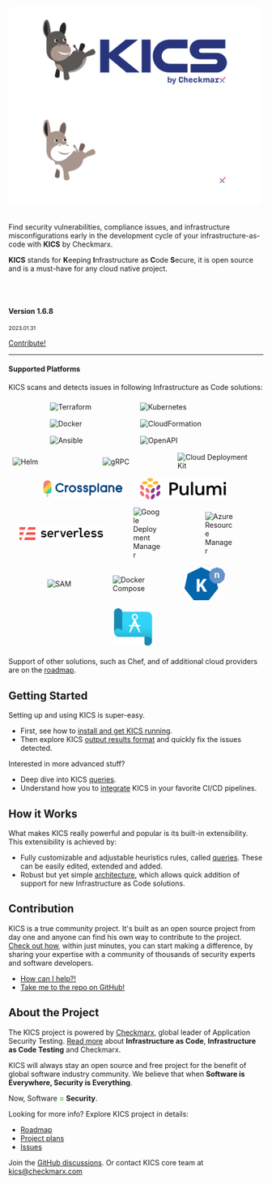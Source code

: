 <div class="row" >
    <div class="col-6 text-center" >
        <img alt="KICS - Keeping Infrastructure as Code Secure" src="img/logo/kics_new_logo_2022_dark.png#only-light#gh-light-mode-only" width="500">
        <img alt="KICS - Keeping Infrastructure as Code Secure" src="img/logo/kics_new_logo_2022_white.png#only-dark#gh-dark-mode-only" width="500">
        <br/>
         <br/>
        <p>Find security vulnerabilities, compliance issues, and infrastructure misconfigurations early in the development cycle of your infrastructure-as-code with <b>KICS</b> by Checkmarx.</p>
        <p><b>KICS</b> stands for <b>K</b>eeping <b>I</b>nfrastructure as <b>C</b>ode <b>S</b>ecure, it is open source and is a must-have for any cloud native project.</p>
    </div>
    <div class="col-6 text-center">
        <br/><br/>
        <h4>Version 1.6.8</h4>
        <p style="font-size:8pt">2023.01.31<p>
        <a class="btn btn-outline-success"  href="https://docs.kics.io/latest/CONTRIBUTING">Contribute!</a>
    </div>
</div>

---

#### Supported Platforms

KICS scans and detects issues in following Infrastructure as Code solutions:

<div style="display:flex;flex:1;flex-wrap:wrap;align-items:center;justify-content:center">
<div style="min-width:150;flex:0 0 25%;display:flex;align-items:center;justify-content:center;margin:8px">
        <img alt="Terraform" src="img/logo-terraform.png" width="150" style="min-width:150px">&nbsp;&nbsp;&nbsp;
</div>
<div style="min-width:150;flex:0 0 25%;display:flex;align-items:center;justify-content:center;margin:8px">
        <img alt="Kubernetes" src="img/logo-k8s.png"  width="150" style="min-width:150px">&nbsp;&nbsp;&nbsp;
</div>
<div style="min-width:150;flex:0 0 25%;display:flex;align-items:center;justify-content:center;margin:8px">
        <img alt="Docker" src="img/logo-docker.png"  width="150" style="min-width:150px">&nbsp;&nbsp;&nbsp;
</div>
<div style="min-width:150;flex:0 0 25%;display:flex;align-items:center;justify-content:center;margin:8px">
        <img alt="CloudFormation" src="img/logo-cf.png"  width="150" style="min-width:150px">&nbsp;&nbsp;&nbsp;
</div>
<div style="min-width:150;flex:0 0 25%;display:flex;align-items:center;justify-content:center;margin:8px">
        <img alt="Ansible" src="img/logo-ansible.png"  width="150" style="min-width:150px">&nbsp;&nbsp;&nbsp;
</div>
<div style="min-width:150;flex:0 0 25%;display:flex;align-items:center;justify-content:center;margin:8px">
        <img alt="OpenAPI" src="img/logo-openapi.png"  width="150" style="min-width:150px">&nbsp;&nbsp;&nbsp;
</div>
<div style="min-width:150;flex:0 0 25%;display:flex;align-items:center;justify-content:center;margin:8px">
        <img alt="Helm" src="img/logo-helm.png"  width="150" style="min-width:150px">&nbsp;&nbsp;&nbsp;
</div>
<div style="min-width:120;flex:0 0 25%;display:flex;align-items:center;justify-content:center;margin:8px">
        <img alt="gRPC" src="img/logo-grpc.png"  width="120" style="min-width:120px">&nbsp;&nbsp;&nbsp;
</div>
<div style="min-width:150;flex:0 0 25%;display:flex;align-items:center;justify-content:center;margin:8px">
        <img alt="Cloud Deployment Kit" src="img/logo-cdk.png"  width="150" style="min-width:150px">&nbsp;&nbsp;&nbsp;
</div>
<div style="min-width:80;flex:0 0 25%;display:flex;align-items:center;justify-content:center;margin:8px">
        <img alt="Crossplane" src="img/logo-crossplane.png"  width="170" style="min-width:170px">&nbsp;&nbsp;&nbsp;
</div>
<div style="min-width:80;flex:0 0 25%;display:flex;align-items:center;justify-content:center;margin:8px">
        <img alt="Pulumi" src="img/logo-pulumi.png"  width="170" style="min-width:170px">&nbsp;&nbsp;&nbsp;
</div>
<div style="min-width:80;flex:0 0 25%;display:flex;align-items:center;justify-content:center;margin:8px">
        <img alt="ServerlessFW" src="img/logo-serverlessfw.png"  width="170" style="min-width:170px">&nbsp;&nbsp;&nbsp;
</div>
<div style="min-width:55;flex:0 0 25%;display:flex;align-items:center;justify-content:center;margin:8px">
        <img alt="Google Deployment Manager" src="img/logo-gdm.png"  width="55" style="min-width:55px">&nbsp;&nbsp;&nbsp;
</div>
<div style="min-width:55;flex:0 0 25%;display:flex;align-items:center;justify-content:center;margin:8px">
        <img alt="Azure Resource Manager" src="img/logo-arm.png"  width="55" style="min-width:55px">&nbsp;&nbsp;&nbsp;
</div>
<div style="min-width:55;flex:0 0 25%;display:flex;align-items:center;justify-content:center;margin:8px">
        <img alt="SAM" src="img/logo-sam.png"  width="55" style="min-width:55px">&nbsp;&nbsp;&nbsp;
</div>
<div style="min-width:80;flex:0 0 25%;display:flex;align-items:center;justify-content:center;margin:8px">
        <img alt="Docker Compose" src="img/logo-dockercompose.png"  width="80" style="min-width:80px">&nbsp;&nbsp;&nbsp;
</div>
<div style="min-width:80;flex:0 0 25%;display:flex;align-items:center;justify-content:center;margin:8px">
        <img alt="Knative" src="img/logo-knative.png"  width="80" style="min-width:80px">&nbsp;&nbsp;&nbsp;
</div>
<div style="min-width:80;flex:0 0 25%;display:flex;align-items:center;justify-content:center;margin:8px">
        <img alt="Azure Blueprints" src="img/logo-azure-blueprints.png"  width="80" style="min-width:80px">&nbsp;&nbsp;&nbsp;
</div>
</div>

Support of other solutions, such as Chef, and of additional cloud providers are on the [roadmap](roadmap.md).

## Getting Started

Setting up and using KICS is super-easy.

-   First, see how to [install and get KICS running](getting-started.md).
-   Then explore KICS [output results format](results.md) and quickly fix the issues detected.

Interested in more advanced stuff?

-   Deep dive into KICS [queries](queries.md).
-   Understand how you to [integrate](integrations.md) KICS in your favorite CI/CD pipelines.

## How it Works

What makes KICS really powerful and popular is its built-in extensibility. This extensibility is achieved by:

-   Fully customizable and adjustable heuristics rules, called [queries](queries.md). These can be easily edited, extended and added.
-   Robust but yet simple [architecture](architecture.md), which allows quick addition of support for new Infrastructure as Code solutions.

## Contribution

KICS is a true community project. It's built as an open source project from day one and anyone can find his own way to contribute to the project.
[Check out how](CONTRIBUTING.md), within just minutes, you can start making a difference, by sharing your expertise with a community of thousands of security experts and software developers.

-   [How can I help?!](CONTRIBUTING.md)
-   <a href="https://github.com/Checkmarx/kics/" target="_blank">Take me to the repo on GitHub!</a>

## About the Project

The KICS project is powered by <a href="https://www.checkmarx.com/" target="_blank">Checkmarx</a>, global leader of Application Security Testing.
[Read more](about.md) about **Infrastructure as Code**, **Infrastructure as Code Testing** and Checkmarx.

KICS will always stay an open source and free project for the benefit of global software industry community.
We believe that when **Software is Everywhere, Security is Everything**.

Now, Software <span style="color: #5FBB46">**=**</span> **Security**.

Looking for more info? Explore KICS project in details:

-   [Roadmap](roadmap.md)
-   <a href="https://github.com/Checkmarx/kics/projects" target="_blank">Project plans</a>
-   <a href="https://github.com/Checkmarx/kics/issues" target="_blank">Issues</a>

Join the <a href="https://github.com/Checkmarx/kics/discussions" target="_blank">GitHub discussions</a>.
Or contact KICS core team at [kics@checkmarx.com](mailto:kics@checkmarx.com)
